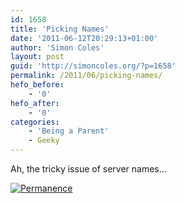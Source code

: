```yaml
---
id: 1658
title: 'Picking Names'
date: '2011-06-12T20:29:13+01:00'
author: 'Simon Coles'
layout: post
guid: 'http://simoncoles.org/?p=1658'
permalink: /2011/06/picking-names/
hefo_before:
    - '0'
hefo_after:
    - '0'
categories:
    - 'Being a Parent'
    - Geeky
---
```


Ah, the tricky issue of server names…

[![](http://imgs.xkcd.com/comics/permanence.png "Permanence")  ](http://xkcd.com/910)